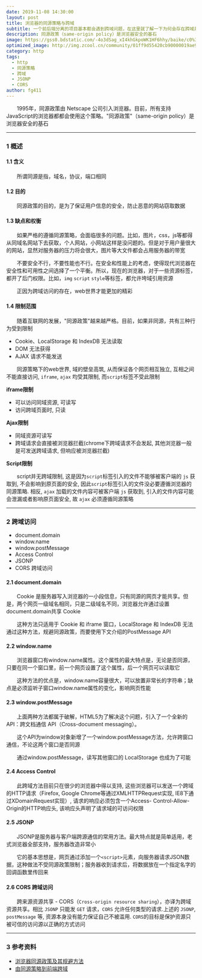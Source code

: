 ```yaml
---
date: 2019-11-08 14:30:00
layout: post
title: 浏览器的同源策略与跨域
subtitle: 一个前后端分离的项目基本都会遇到跨域问题，在这里就了解一下为何会存在跨域并实现跨域访问
description: 同源政策（same-origin policy）是浏览器安全的基石
image: https://gss0.bdstatic.com/-4o3dSag_xI4khGkpoWK1HF6hhy/baike/c0%3Dbaike80%2C5%2C5%2C80%2C26/sign=a81a4c8e39fa828bc52e95b19c762a51/060828381f30e924acbd54ba46086e061d95f724.jpg
optimized_image: http://img.zcool.cn/community/01ff9d55420cb90000019ae9aff6a0.jpg@1280w_1l_2o_100sh.jpg
category: http
tags:
  - http
  - 同源策略
  - 跨域
  - JSONP
  - CORS
author: fg411
---
```


　　1995年，同源政策由 Netscape 公司引入浏览器。目前，所有支持JavaScript的浏览器都都会使用这个策略。"同源政策"（same-origin policy）是浏览器安全的基石

------

### 1 概述

#### 1.1 含义

　　所谓同源是指，域名，协议，端口相同

#### 1.2 目的

　　同源政策的目的，是为了保证用户信息的安全，防止恶意的网站窃取数据

#### 1.3 缺点和权衡

　　如果严格的遵循同源策略，会面临很多的问题。比如，图片，css，js等都得从同域名网站下去获取，个人网站，小网站这样是没问题的。但是对于用户量很大的网站，显然对服务器的压力将会很大，图片等大文件都会占用服务器的带宽

　　不要安全不行，不要性能也不行。在安全和性能上的考虑，使得现代浏览器在安全性和可用性之间选择了一个平衡。所以，现在的浏览器，对于一些资源标签，都开了后门权限。比如，`img` `script` `style`等标签，都允许垮域引用资源

　　正因为跨域访问的存在，web世界才能更加的精彩

#### 1.4 限制范围

　　随着互联网的发展，"同源政策"越来越严格。目前，如果非同源，共有三种行为受到限制

 * Cookie、LocalStorage 和 IndexDB 无法读取
 * DOM 无法获得
 * AJAX 请求不能发送

　　同源策略下的web世界, 域的壁垒高筑, 从而保证各个网页相互独立, 互相之间不能直接访问, `iframe`, `ajax` 均受其限制, 而`script`标签不受此限制

**iframe限制**

  * 可以访问同域资源, 可读写
  * 访问跨域页面时, 只读

**Ajax限制**

  * 同域资源可读写
  * 跨域请求会直接被浏览器拦截(chrome下跨域请求不会发起, 其他浏览器一般是可发送跨域请求, 但响应被浏览器拦截)

**Script限制**

　　script并无跨域限制, 这是因为`script`标签引入的文件不能够被客户端的 `js` 获取到, 不会影响到原页面的安全, 因此`script`标签引入的文件没必要遵循浏览器的同源策略. 相反, `ajax` 加载的文件内容可被客户端 `js` 获取到, 引入的文件内容可能会泄漏或者影响原页面安全, 故 `ajax` 必须遵循同源策略

------

### 2 跨域访问

 * document.domain
 * window.name
 * window.postMessage
 * Access Control
 * JSONP
 * CORS 跨域访问

#### 2.1 document.domain

　　Cookie 是服务器写入浏览器的一小段信息，只有同源的网页才能共享。但是，两个网页一级域名相同，只是二级域名不同，浏览器允许通过设置document.domain共享 Cookie

　　这种方法只适用于 Cookie 和 iframe 窗口，LocalStorage 和 IndexDB 无法通过这种方法，规避同源政策，而要使用下文介绍的PostMessage API

#### 2.2 window.name

　　浏览器窗口有window.name属性。这个属性的最大特点是，无论是否同源，只要在同一个窗口里，前一个网页设置了这个属性，后一个网页可以读取它

　　这种方法的优点是，window.name容量很大，可以放置非常长的字符串；缺点是必须监听子窗口window.name属性的变化，影响网页性能

#### 2.3 window.postMessage

　　上面两种方法都属于破解，HTML5为了解决这个问题，引入了一个全新的API：跨文档通信 API（Cross-document messaging）。

　　这个API为window对象新增了一个window.postMessage方法，允许跨窗口通信，不论这两个窗口是否同源

　　通过window.postMessage，读写其他窗口的 LocalStorage 也成为了可能


#### 2.4 Access Control

　　此跨域方法目前只在很少的浏览器中得以支持, 这些浏览器可以发送一个跨域的HTTP请求（Firefox, Google Chrome等通过XMLHTTPRequest实现, IE8下通过XDomainRequest实现）, 请求的响应必须包含一个Access- Control-Allow-Origin的HTTP响应头, 该响应头声明了请求域的可访问权限

#### 2.5 JSONP

　　JSONP是服务器与客户端跨源通信的常用方法。最大特点就是简单适用，老式浏览器全部支持，服务器改造非常小

　　它的基本思想是，网页通过添加一个`<script>`元素，向服务器请求JSON数据，这种做法不受同源政策限制；服务器收到请求后，将数据放在一个指定名字的回调函数里传回来

#### 2.6 CORS 跨域访问

　　跨来源资源共享 - CORS（`Cross-origin resource sharing`），亦译为跨域资源共享。相比 `JSONP` 只能发 `GET` 请求，`CORS` 允许任何类型的请求.上述的 `JSONP`, `postMessage` 等, 资源本身没有能力保证自己不被滥用. `CORS`的目标是保护资源只被可信的访问源以正确的方式访问

------

### 3 参考资料

 * [浏览器同源政策及其规避方法](http://www.ruanyifeng.com/blog/2016/04/same-origin-policy.html)
 * [由同源策略到前端跨域](https://juejin.im/post/58f816198d6d81005874fd97#heading-7)
